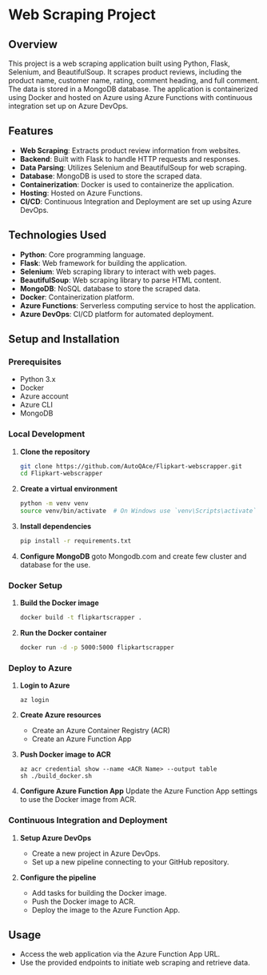 # Web Scraping Project

## Overview

This project is a web scraping application built using Python, Flask, Selenium, and BeautifulSoup. It scrapes product reviews, including the product name, customer name, rating, comment heading, and full comment. The data is stored in a MongoDB database. The application is containerized using Docker and hosted on Azure using Azure Functions with continuous integration set up on Azure DevOps.

## Features

- **Web Scraping**: Extracts product review information from websites.
- **Backend**: Built with Flask to handle HTTP requests and responses.
- **Data Parsing**: Utilizes Selenium and BeautifulSoup for web scraping.
- **Database**: MongoDB is used to store the scraped data.
- **Containerization**: Docker is used to containerize the application.
- **Hosting**: Hosted on Azure Functions.
- **CI/CD**: Continuous Integration and Deployment are set up using Azure DevOps.

## Technologies Used

- **Python**: Core programming language.
- **Flask**: Web framework for building the application.
- **Selenium**: Web scraping library to interact with web pages.
- **BeautifulSoup**: Web scraping library to parse HTML content.
- **MongoDB**: NoSQL database to store the scraped data.
- **Docker**: Containerization platform.
- **Azure Functions**: Serverless computing service to host the application.
- **Azure DevOps**: CI/CD platform for automated deployment.

## Setup and Installation

### Prerequisites

- Python 3.x
- Docker
- Azure account
- Azure CLI
- MongoDB

### Local Development

1. **Clone the repository**
    ```sh
    git clone https://github.com/AutoQAce/Flipkart-webscrapper.git
    cd Flipkart-webscrapper
    ```

2. **Create a virtual environment**
    ```sh
    python -m venv venv
    source venv/bin/activate  # On Windows use `venv\Scripts\activate`
    ```

3. **Install dependencies**
    ```sh
    pip install -r requirements.txt
    ```

4. **Configure MongoDB**
    goto Mongodb.com and create few cluster and database for the use.


### Docker Setup

1. **Build the Docker image**
    ```sh
    docker build -t flipkartscrapper .
    ```

2. **Run the Docker container**
    ```sh
    docker run -d -p 5000:5000 flipkartscrapper
    ```

### Deploy to Azure

1. **Login to Azure**
    ```
    az login
    ```

2. **Create Azure resources**
    - Create an Azure Container Registry (ACR)
    - Create an Azure Function App

3. **Push Docker image to ACR**
    ```
    az acr credential show --name <ACR Name> --output table
    sh ./build_docker.sh
    ```

4. **Configure Azure Function App**
    Update the Azure Function App settings to use the Docker image from ACR.

### Continuous Integration and Deployment

1. **Setup Azure DevOps**
    - Create a new project in Azure DevOps.
    - Set up a new pipeline connecting to your GitHub repository.

2. **Configure the pipeline**
    - Add tasks for building the Docker image.
    - Push the Docker image to ACR.
    - Deploy the image to the Azure Function App.

## Usage

- Access the web application via the Azure Function App URL.
- Use the provided endpoints to initiate web scraping and retrieve data.
